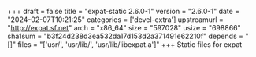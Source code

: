 +++
draft = false
title = "expat-static 2.6.0-1"
version = "2.6.0-1"
date = "2024-02-07T10:21:25"
categories = ['devel-extra']
upstreamurl = "http://expat.sf.net"
arch = "x86_64"
size = "597028"
usize = "698866"
sha1sum = "b3f24d238d3ea532da17d153d2a371491e62210f"
depends = "[]"
files = "['usr/', 'usr/lib/', 'usr/lib/libexpat.a']"
+++
Static files for expat